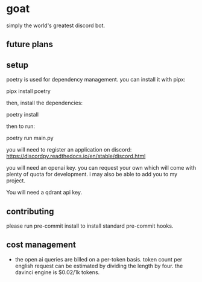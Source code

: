 # goat

simply the world's greatest discord bot.

## future plans


## setup

poetry is used for dependency management. you can install it with pipx:

pipx install poetry

then, install the dependencies:

poetry install

then to run:

poetry run main.py

you will need to register an application on discord:
https://discordpy.readthedocs.io/en/stable/discord.html

you will need an openai key.  you can request your own which will come with plenty of quota for development. i may also be able to add you to my project.

You will need a qdrant api key.

## contributing

please run pre-commit install to install standard pre-commit hooks.

## cost management
- the open ai queries are billed on a per-token basis.  token count per english request can be estimated by dividing the length by four.  the davinci engine is $0.02/1k tokens.
